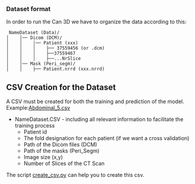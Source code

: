 ### Dataset format

In order to run the Can 3D we have to organize the data according to this:

```plaintext
 NameDataset (Data)/
│    │── Dicom (DCM)/
│    │    │── Patient (xxx)
│    │    │    ├── 37559456 (or .dcm)
│    │    │    ├──37559467
│    │    │    ├──...NrSlice
│    │── Mask (Peri_segm)/
│    │    ├── Patient.nrrd (xxx.nrrd)

```

## CSV Creation for the Dataset 

A CSV must be created for both the training and prediction of the model. Example:[Abdominal_5.csv](Abdominal_5.csv)

-  NameDataset.CSV - including all relevant information to facilitate the training process
    - Patient id
    - The fold designation for each patient (if we want a cross validation)
    - Path of the Dicom files (DCM)
    - Path of the masks (Peri_Segm)
    - Image size (x,y)
    - Number of Slices of the CT Scan

The script [create_csv.py](create_csv.py) can help you to create this csv.
                    
    